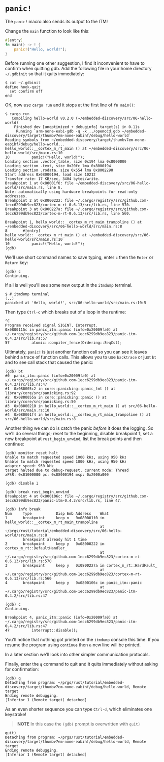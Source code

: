 # `panic!`

The `panic!` macro also sends its output to the ITM!

Change the `main` function to look like this:

``` rust
#[entry]
fn main() -> ! {
    panic!("Hello, world!");
}
```

Before running one other suggestion, I find it inconvenient to have to
confirm when quitting gdb. Add the following file in your home
directory `~/.gdbinit` so that it quits immediately:

``` console
$ cat ~/.gdbinit
define hook-quit
  set confirm off
end
```

OK, now use `cargo run` and it stops at the first line of `fn main()`:

``` console
$ cargo run
   Compiling hello-world v0.2.0 (~/embedded-discovery/src/06-hello-world)
    Finished dev [unoptimized + debuginfo] target(s) in 0.11s
     Running `arm-none-eabi-gdb -q -x ../openocd.gdb ~/embedded-discovery/target/thumbv7em-none-eabihf/debug/hello-world`
Reading symbols from ~/embedded-discovery/target/thumbv7em-none-eabihf/debug/hello-world...
hello_world::__cortex_m_rt_main () at ~/embedded-discovery/src/06-hello-world/src/main.rs:10
10          panic!("Hello, world!");
Loading section .vector_table, size 0x194 lma 0x8000000
Loading section .text, size 0x20fc lma 0x8000194
Loading section .rodata, size 0x554 lma 0x8002290
Start address 0x08000194, load size 10212
Transfer rate: 17 KB/sec, 3404 bytes/write.
Breakpoint 1 at 0x80001f0: file ~/embedded-discovery/src/06-hello-world/src/main.rs, line 8.
Note: automatically using hardware breakpoints for read-only addresses.
Breakpoint 2 at 0x8000222: file ~/.cargo/registry/src/github.com-1ecc6299db9ec823/cortex-m-rt-0.6.13/src/lib.rs, line 570.
Breakpoint 3 at 0x800227a: file ~/.cargo/registry/src/github.com-1ecc6299db9ec823/cortex-m-rt-0.6.13/src/lib.rs, line 560.

Breakpoint 1, hello_world::__cortex_m_rt_main_trampoline () at ~/embedded-discovery/src/06-hello-world/src/main.rs:8
8       #[entry]
hello_world::__cortex_m_rt_main () at ~/embedded-discovery/src/06-hello-world/src/main.rs:10
10          panic!("Hello, world!");
(gdb)
```

We'll use short command names to save typing, enter `c` then the `Enter` or `Return` key:
```
(gdb) c
Continuing.
```

If all is well you'll see some new output in the `itmdump` terminal.

``` console
$ # itmdump terminal
(..)
panicked at 'Hello, world!', src/06-hello-world/src/main.rs:10:5
```

Then type `Ctrl-c` which breaks out of a loop in the runtime:
``` text
^C
Program received signal SIGINT, Interrupt.
0x0800115c in panic_itm::panic (info=0x20009fa0) at ~/.cargo/registry/src/github.com-1ecc6299db9ec823/panic-itm-0.4.2/src/lib.rs:57
57	        atomic::compiler_fence(Ordering::SeqCst);
```

Ultimately, `panic!` is just another function call so you can see it leaves behind
a trace of function calls. This allows you to use `backtrace` or just `bt` and to see
call stack that caused the panic:

``` text
(gdb) bt
#0  panic_itm::panic (info=0x20009fa0) at ~/.cargo/registry/src/github.com-1ecc6299db9ec823/panic-itm-0.4.2/src/lib.rs:47
#1  0x080005c2 in core::panicking::panic_fmt () at library/core/src/panicking.rs:92
#2  0x0800055a in core::panicking::panic () at library/core/src/panicking.rs:50
#3  0x08000210 in hello_world::__cortex_m_rt_main () at src/06-hello-world/src/main.rs:10
#4  0x080001f4 in hello_world::__cortex_m_rt_main_trampoline () at src/06-hello-world/src/main.rs:8
```

Another thing we can do is catch the panic *before* it does the logging.
So we'll do several things; reset to the beginning, disable breakpoint 1,
set a new breakpoint at `rust_begin_unwind`, list the break points and then continue:

``` text
(gdb) monitor reset halt
Unable to match requested speed 1000 kHz, using 950 kHz
Unable to match requested speed 1000 kHz, using 950 kHz
adapter speed: 950 kHz
target halted due to debug-request, current mode: Thread 
xPSR: 0x01000000 pc: 0x08000194 msp: 0x2000a000

(gdb) disable 1

(gdb) break rust_begin_unwind 
Breakpoint 4 at 0x800106c: file ~/.cargo/registry/src/github.com-1ecc6299db9ec823/panic-itm-0.4.2/src/lib.rs, line 47.

(gdb) info break
Num     Type           Disp Enb Address    What
1       breakpoint     keep n   0x080001f0 in hello_world::__cortex_m_rt_main_trampoline 
                                           at ~/prgs/rust/tutorial/embedded-discovery/src/06-hello-world/src/main.rs:8
        breakpoint already hit 1 time
2       breakpoint     keep y   0x08000222 in cortex_m_rt::DefaultHandler_ 
                                           at ~/.cargo/registry/src/github.com-1ecc6299db9ec823/cortex-m-rt-0.6.13/src/lib.rs:570
3       breakpoint     keep y   0x0800227a in cortex_m_rt::HardFault_ 
                                           at ~/.cargo/registry/src/github.com-1ecc6299db9ec823/cortex-m-rt-0.6.13/src/lib.rs:560
4       breakpoint     keep y   0x0800106c in panic_itm::panic 
                                           at ~/.cargo/registry/src/github.com-1ecc6299db9ec823/panic-itm-0.4.2/src/lib.rs:47

(gdb) c
Continuing.

Breakpoint 4, panic_itm::panic (info=0x20009fa0) at ~/.cargo/registry/src/github.com-1ecc6299db9ec823/panic-itm-0.4.2/src/lib.rs:47
47          interrupt::disable();
```

You'll notice that nothing got printed on the `itmdump` console this time. If
you resume the program using `continue` then a new line will be printed.

In a later section we'll look into other simpler communication protocols.

Finally, enter the `q` command to quit and it quits immediately without asking for confirmation:

``` text
(gdb) q
Detaching from program: ~/prgs/rust/tutorial/embedded-discovery/target/thumbv7em-none-eabihf/debug/hello-world, Remote target
Ending remote debugging.
[Inferior 1 (Remote target) detached]
```

As an even shorter sequence you can type `Ctrl-d`, which eliminates
one keystroke!

> **NOTE** In this case the `(gdb)` prompt is overwritten with `quit)`

``` text
quit)
Detaching from program: ~/prgs/rust/tutorial/embedded-discovery/target/thumbv7em-none-eabihf/debug/hello-world, Remote target
Ending remote debugging.
[Inferior 1 (Remote target) detached]
```
